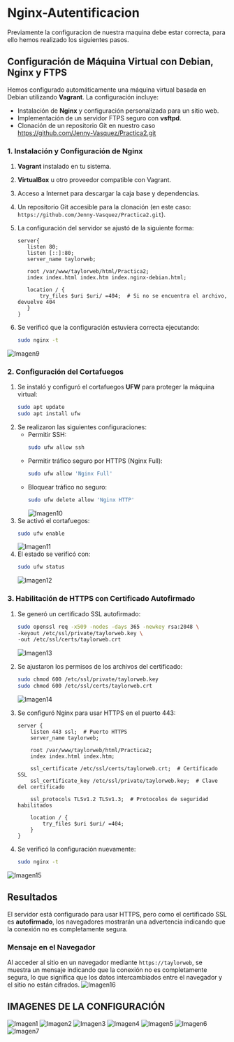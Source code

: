 # Nginx-Autentificacion

Previamente la configuracion de nuestra maquina debe estar correcta, para ello hemos realizado los siguientes pasos.

## Configuración de Máquina Virtual con Debian, Nginx y FTPS

Hemos configurado automáticamente una máquina virtual basada en Debian utilizando **Vagrant**. La configuración incluye:

- Instalación de **Nginx** y configuración personalizada para un sitio web.
- Implementación de un servidor FTPS seguro con **vsftpd**.
- Clonación de un repositorio Git en nuestro caso https://github.com/Jenny-Vasquez/Practica2.git


### 1. Instalación y Configuración de Nginx
1. **Vagrant** instalado en tu sistema.
2. **VirtualBox** u otro proveedor compatible con Vagrant.
3. Acceso a Internet para descargar la caja base y dependencias.
4. Un repositorio Git accesible para la clonación (en este caso: `https://github.com/Jenny-Vasquez/Practica2.git`).
5. La configuración del servidor se ajustó de la siguiente forma:

    ```nginx
   server{
       listen 80;
       listen [::]:80;
       server_name taylorweb;
   
       root /var/www/taylorweb/html/Practica2;
       index index.html index.htm index.nginx-debian.html;
   
       location / {
           try_files $uri $uri/ =404;  # Si no se encuentra el archivo, devuelve 404
       }
   }
    
6. Se verificó que la configuración estuviera correcta ejecutando:
   
   ```bash
   sudo nginx -t
   ```
![Imagen9](imagenes_configuracion/9.png)

### 2. Configuración del Cortafuegos

1. Se instaló y configuró el cortafuegos **UFW** para proteger la máquina virtual:
   ```bash
   sudo apt update
   sudo apt install ufw
   ```
2. Se realizaron las siguientes configuraciones:
   - Permitir SSH:  
     ```bash
     sudo ufw allow ssh
     ```
   - Permitir tráfico seguro por HTTPS (Nginx Full):  
     ```bash
     sudo ufw allow 'Nginx Full'
     ```
   - Bloquear tráfico no seguro:  
     ```bash
     sudo ufw delete allow 'Nginx HTTP'
     ```
     ![Imagen10](imagenes_configuracion/10.png) 
3. Se activó el cortafuegos:
   ```bash
   sudo ufw enable
   ```
   ![Imagen11](imagenes_configuracion/11.png) 
4. El estado se verificó con:
   ```bash
   sudo ufw status
   ```
   ![Imagen12](imagenes_configuracion/12.png) 

### 3. Habilitación de HTTPS con Certificado Autofirmado

1. Se generó un certificado SSL autofirmado:
   ```bash
   sudo openssl req -x509 -nodes -days 365 -newkey rsa:2048 \
   -keyout /etc/ssl/private/taylorweb.key \
   -out /etc/ssl/certs/taylorweb.crt
   ```
   ![Imagen13](imagenes_configuracion/13.png)
2. Se ajustaron los permisos de los archivos del certificado:
   ```bash
   sudo chmod 600 /etc/ssl/private/taylorweb.key
   sudo chmod 600 /etc/ssl/certs/taylorweb.crt
   ```
   ![Imagen14](imagenes_configuracion/14.png)

3. Se configuró Nginx para usar HTTPS en el puerto 443:
   ```nginx
   server {
       listen 443 ssl;  # Puerto HTTPS
       server_name taylorweb;

       root /var/www/taylorweb/html/Practica2;
       index index.html index.htm;

       ssl_certificate /etc/ssl/certs/taylorweb.crt;  # Certificado SSL
       ssl_certificate_key /etc/ssl/private/taylorweb.key;  # Clave del certificado

       ssl_protocols TLSv1.2 TLSv1.3;  # Protocolos de seguridad habilitados

       location / {
           try_files $uri $uri/ =404;
       }
   }
   ```

4. Se verificó la configuración nuevamente:
   ```bash
   sudo nginx -t
   ```
 
![Imagen15](imagenes_configuracion/15.png)

## Resultados

El servidor está configurado para usar HTTPS, pero como el certificado SSL es **autofirmado**, los navegadores mostrarán una advertencia indicando que la conexión no es completamente segura. 

### Mensaje en el Navegador

Al acceder al sitio en un navegador mediante `https://taylorweb`, se muestra un mensaje indicando que la conexión no es completamente segura, lo que significa que los datos intercambiados entre el navegador y el sitio no están cifrados.
![Imagen16](imagenes_configuracion/16.png)

## IMAGENES DE LA CONFIGURACIÓN
![Imagen1](imagenes_configuracion/2.png)
![Imagen2](imagenes_configuracion/3.png)
![Imagen3](imagenes_configuracion/4.png)
![Imagen4](imagenes_configuracion/5.png)
![Imagen5](imagenes_configuracion/6.png)
![Imagen6](imagenes_configuracion/7.png)
![Imagen7](imagenes_configuracion/8.png)
